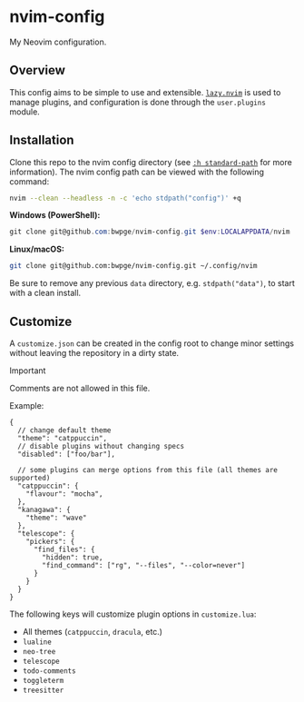 # nvim-config

My Neovim configuration.

## Overview

This config aims to be simple to use and extensible. [`lazy.nvim`](https://github.com/folke/lazy.nvim) is used to manage plugins, and configuration is done through the `user.plugins` module.

## Installation

Clone this repo to the nvim config directory (see [`:h standard-path`](https://neovim.io/doc/user/starting.html#standard-path) for more information). The nvim config path can be viewed with the following command:

```sh
nvim --clean --headless -n -c 'echo stdpath("config")' +q
```

**Windows (PowerShell):**

```powershell
git clone git@github.com:bwpge/nvim-config.git $env:LOCALAPPDATA/nvim
```

**Linux/macOS:**

```sh
git clone git@github.com:bwpge/nvim-config.git ~/.config/nvim
```

Be sure to remove any previous `data` directory, e.g. `stdpath("data")`, to start with a clean install.

## Customize

A `customize.json` can be created in the config root to change minor settings without leaving the repository in a dirty state.

> [!IMPORTANT]
>
> Comments are not allowed in this file.

Example:

```jsonc
{
  // change default theme
  "theme": "catppuccin",
  // disable plugins without changing specs
  "disabled": ["foo/bar"],

  // some plugins can merge options from this file (all themes are supported)
  "catppuccin": {
    "flavour": "mocha",
  },
  "kanagawa": {
    "theme": "wave"
  },
  "telescope": {
    "pickers": {
      "find_files": {
        "hidden": true,
        "find_command": ["rg", "--files", "--color=never"]
      }
    }
  }
}
```

The following keys will customize plugin options in `customize.lua`:

- All themes (`catppuccin`, `dracula`, etc.)
- `lualine`
- `neo-tree`
- `telescope`
- `todo-comments`
- `toggleterm`
- `treesitter`
